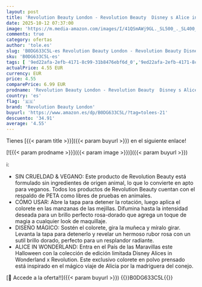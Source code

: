 ```yaml
---
layout: post
title: 'Revolution Beauty London - Revolution Beauty  Disney s Alice in Wonderland x Revolution The Wrong Alice Colorete  Maquillaje de Rostro & Colorete Halloween  Vegano & Libre de Crueldad'
date: 2025-10-12 07:37:00
image: 'https://m.media-amazon.com/images/I/41QSmAWj9GL._SL500_._SL400_.jpg'
comments: true
category: ofertas
author: 'tole.es'
slug: 'B0DG633C5L-es Revolution Beauty London - Revolution Beauty Disney s...'
sku: 'B0DG633C5L-es'
tags: [ '9ed22afa-2efb-4171-8c99-31b8476ebf6d_0','9ed22afa-2efb-4171-8c99-31b8476ebf6d_2701','Arborist Merchandising Root','Belleza','Coloretes','Maquillaje','Maquillaje facial','Outlet Belleza','Self Service','Special Features Stores','halloween','revolution beauty london','🇪🇸', ]
actualPrice: 4.55 EUR
currency: EUR
price: 4.55
comparePrice: 6.99 EUR
prodname: 'Revolution Beauty London - Revolution Beauty  Disney s Alice in Wonderland x Revolution The Wrong Alice Colorete  Maquillaje de Rostro & Colorete Halloween  Vegano & Libre de Crueldad'
country: 'es'
flag: '🇪🇸'
brand: 'Revolution Beauty London'
buyurl: 'https://www.amazon.es/dp/B0DG633C5L/?tag=tolees-21'
descuento: '34.91'
average: '4.55'
---
```


Tienes [{{< param title >}}]({{< param buyurl >}}) en el siguiente enlace!

[![{{< param prodname >}}]({{< param image >}})]({{< param buyurl >}})

ℹ️:

- SIN CRUELDAD & VEGANO: Este producto de Revolution Beauty está formulado sin ingredientes de origen animal, lo que lo convierte en apto para veganos. Todos los productos de Revolution Beauty cuentan con el respaldo de PETA como libres de pruebas en animales.
- CÓMO USAR: Abre la tapa para detener la rotación, luego aplica el colorete en las manzanas de las mejillas. Difumina hasta la intensidad deseada para un brillo perfecto rosa-dorado que agrega un toque de magia a cualquier look de maquillaje.
- DISEÑO MÁGICO: Sostén el colorete, gira la muñeca y míralo girar. Levanta la tapa para detenerlo y revelar un hermoso rubor rosa con un sutil brillo dorado, perfecto para un resplandor radiante.
- ALICE IN WONDERLAND: Entra en el País de las Maravillas este Halloween con la colección de edición limitada Disney Alices in Wonderland x Revolution. Este exclusivo colorete en polvo prensado está inspirado en el mágico viaje de Alicia por la madriguera del conejo.

[🛒 Accede a la oferta!!]({{< param buyurl >}})
{{<world>}}B0DG633C5L{{</world>}}
